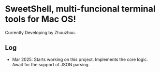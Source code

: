 # SweetShell, multi-funcional terminal tools for Mac OS!

Currently Developing by Zhouzhou.

## Log

- Mar 2025: Starts working on this project. Implements the core logic. Await for the support of JSON parsing.
